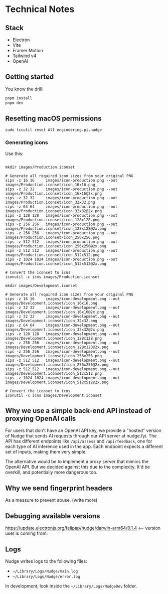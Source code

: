 # Technical Notes

## Stack

- Electron
- Vite
- Framer Motion
- Tailwind v4
- OpenAI

## Getting started

You know the drill:

```bash
pnpm install
pnpm dev
```

## Resetting macOS permissions

```
sudo tccutil reset All engineering.pi.nudge
```

### Generating icons

Use this:

```

mkdir images/Production.iconset

# Generate all required icon sizes from your original PNG
sips -z 16 16     images/icon-production.png --out images/Production.iconset/icon_16x16.png
sips -z 32 32     images/icon-production.png --out images/Production.iconset/icon_16x16@2x.png
sips -z 32 32     images/icon-production.png --out images/Production.iconset/icon_32x32.png
sips -z 64 64     images/icon-production.png --out images/Production.iconset/icon_32x32@2x.png
sips -z 128 128   images/icon-production.png --out images/Production.iconset/icon_128x128.png
sips -z 256 256   images/icon-production.png --out images/Production.iconset/icon_128x128@2x.png
sips -z 256 256   images/icon-production.png --out images/Production.iconset/icon_256x256.png
sips -z 512 512   images/icon-production.png --out images/Production.iconset/icon_256x256@2x.png
sips -z 512 512   images/icon-production.png --out images/Production.iconset/icon_512x512.png
sips -z 1024 1024 images/icon-production.png --out images/Production.iconset/icon_512x512@2x.png

# Convert the iconset to icns
iconutil -c icns images/Production.iconset
```

```
mkdir images/Development.iconset

# Generate all required icon sizes from your original PNG
sips -z 16 16     images/icon-development.png --out images/Development.iconset/icon_16x16.png
sips -z 32 32     images/icon-development.png --out images/Development.iconset/icon_16x16@2x.png
sips -z 32 32     images/icon-development.png --out images/Development.iconset/icon_32x32.png
sips -z 64 64     images/icon-development.png --out images/Development.iconset/icon_32x32@2x.png
sips -z 128 128   images/icon-development.png --out images/Development.iconset/icon_128x128.png
sips -z 256 256   images/icon-development.png --out images/Development.iconset/icon_128x128@2x.png
sips -z 256 256   images/icon-development.png --out images/Development.iconset/icon_256x256.png
sips -z 512 512   images/icon-development.png --out images/Development.iconset/icon_256x256@2x.png
sips -z 512 512   images/icon-development.png --out images/Development.iconset/icon_512x512.png
sips -z 1024 1024 images/icon-development.png --out images/Development.iconset/icon_512x512@2x.png

# Convert the iconset to icns
iconutil -c icns images/Development.iconset
```

## Why we use a simple back-end API instead of proxying OpenAI calls

For users that don't have an OpenAI API key, we provide a "hosted" version of
Nudge that sends AI requests through our API server at nudge.fyi. The API has
different endpoints like `/api/assess` and `/api/feedback`, one for each type of
AI inference used in the app. Each endpoint expects a different set of inputs,
making them very simple.

The alternative would be to implement a proxy server that mimics the OpenAI API.
But we decided against this due to the complexity. It'd be overkill, and
potentially more dangerous too.

## Why we send fingerprint headers

As a measure to prevent abuse. (write more)

## Debugging available versions

https://update.electronjs.org/felipap/nudge/darwin-arm64/0.1.4 <-- version user is coming from.

## Logs

Nudge writes logs to the following files:

- `~/Library/Logs/Nudge/main.log`
- `~/Library/Logs/Nudge/error.log`

In development, look inside the `~/Library/Logs/NudgeDev` folder.
